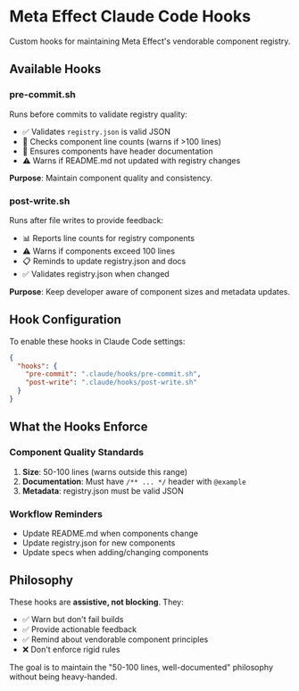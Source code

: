 # Meta Effect Claude Code Hooks

Custom hooks for maintaining Meta Effect's vendorable component registry.

## Available Hooks

### pre-commit.sh

Runs before commits to validate registry quality:

- ✅ Validates `registry.json` is valid JSON
- 📏 Checks component line counts (warns if >100 lines)
- 📝 Ensures components have header documentation
- ⚠️  Warns if README.md not updated with registry changes

**Purpose**: Maintain component quality and consistency.

### post-write.sh

Runs after file writes to provide feedback:

- 📊 Reports line counts for registry components
- ⚠️  Warns if components exceed 100 lines
- 📋 Reminds to update registry.json and docs
- ✅ Validates registry.json when changed

**Purpose**: Keep developer aware of component sizes and metadata updates.

## Hook Configuration

To enable these hooks in Claude Code settings:

```json
{
  "hooks": {
    "pre-commit": ".claude/hooks/pre-commit.sh",
    "post-write": ".claude/hooks/post-write.sh"
  }
}
```

## What the Hooks Enforce

### Component Quality Standards

1. **Size**: 50-100 lines (warns outside this range)
2. **Documentation**: Must have `/** ... */` header with `@example`
3. **Metadata**: registry.json must be valid JSON

### Workflow Reminders

- Update README.md when components change
- Update registry.json for new components
- Update specs when adding/changing components

## Philosophy

These hooks are **assistive, not blocking**. They:
- ✅ Warn but don't fail builds
- ✅ Provide actionable feedback
- ✅ Remind about vendorable component principles
- ❌ Don't enforce rigid rules

The goal is to maintain the "50-100 lines, well-documented" philosophy without being heavy-handed.
